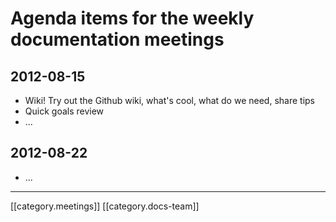 # Agenda items for the weekly documentation meetings

## 2012-08-15
* Wiki! Try out the Github wiki, what's cool, what do we need, share tips
* Quick goals review
* ...

## 2012-08-22
* ...

*****

[[category.meetings]]
[[category.docs-team]]